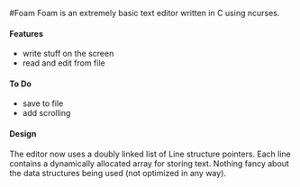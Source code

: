 #Foam
Foam is an extremely basic text editor written in C using ncurses.

#### Features
* write stuff on the screen
* read and edit from file

#### To Do
* save to file
* add scrolling

#### Design
The editor now uses a doubly linked list of Line structure pointers.
Each line contains a dynamically allocated array for storing text.
Nothing fancy about the data structures being used (not optimized in any way).
